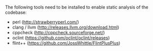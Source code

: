 The following tools need to be installed to enable static analysis of the codebase:

- perl (http://strawberryperl.com/)
- clang / llvm (http://releases.llvm.org/download.html)
- cppcheck (http://cppcheck.sourceforge.net/)
- oclint (https://github.com/oclint/oclint/releases)
- flint++ (https://github.com/JossWhittle/FlintPlusPlus)

